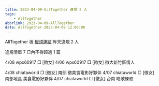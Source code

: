 ```yaml
---
title: 2023-04-09-AllTogether 違規 2 人
tags:
    - AllTogether
abbrlink: 2023-04-09-AllTogether
date: AllTogether-2023-04-09 12:00:00
---
```

AllTogether 板 [板規連結](https://www.ptt.cc/bbs/AllTogether/M.1643211430.A.5FB.html)
昨天違規 2 人
<!-- more -->

違規清單
7 日內不得超過 1 篇

4/08 wpx60917 □ [徵女]
4/06 wpx60917 □ [徵女] 徵大新竹區情人

4/08 chiataworld □ [徵女] 南部 徵美食電影好夥伴
4/07 chiataworld □ [徵女] 南部地區 美食電影好夥伴
4/07 chiataworld □ [徵女] 台南 唱歌練歌